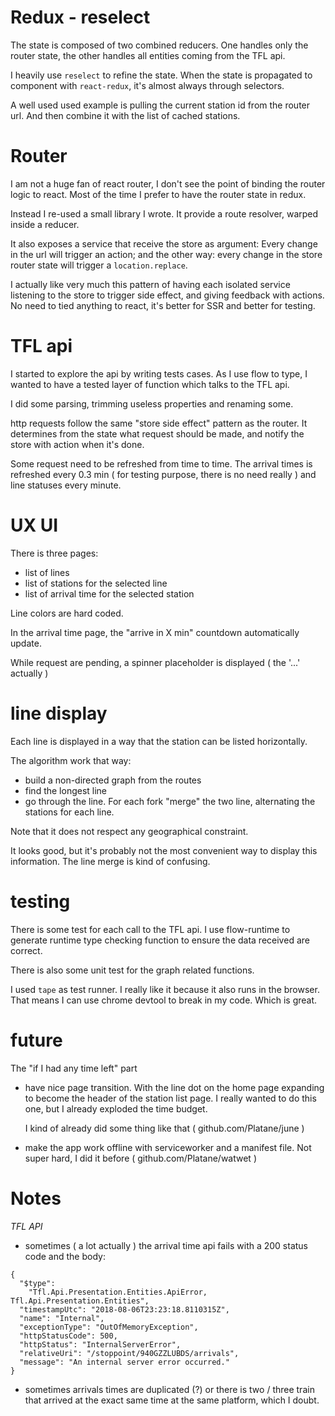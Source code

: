 # Redux - reselect
 
The state is composed of two combined reducers. One handles only the router state, the other handles all entities coming from the TFL api.
 
I heavily use `reselect` to refine the state. When the state is propagated to component with `react-redux`, it's almost always through selectors.
 
A well used used example is pulling the current station id from the router url. And then combine it with the list of cached stations.
 
# Router
 
I am not a huge fan of react router, I don't see the point of binding the router logic to react. Most of the time I prefer to have the router state in redux.
 
Instead I re-used a small library I wrote. It provide a route resolver, warped inside a reducer.
 
It also exposes a service that receive the store as argument: Every change in the url will trigger an action; and the other way: every change in the store router state will trigger a `location.replace`.
 
I actually like very much this pattern of having each isolated service listening to the store to trigger side effect, and giving feedback with actions. 
No need to tied anything to react, it's better for SSR and better for testing.
 
# TFL api
 
I started to explore the api by writing tests cases. As I use flow to type, I wanted to have a tested layer of function which talks to the TFL api.
 
I did some parsing, trimming useless properties and renaming some.
 
http requests follow the same "store side effect" pattern as the router. It determines from the state what request should be made, and notify the store with action when it's done.
 
Some request need to be refreshed from time to time. The arrival times is refreshed every 0.3 min ( for testing purpose, there is no need really ) and line statuses every minute.
 
# UX UI
 
There is three pages:
 
 - list of lines
 - list of stations for the selected line
 - list of arrival time for the selected station
 
Line colors are hard coded.
 
In the arrival time page, the "arrive in X min" countdown automatically update.
 
While request are pending, a spinner placeholder is displayed ( the '...' actually )
 
# line display
 
Each line is displayed in a way that the station can be listed horizontally.
 
The algorithm work that way: 
- build a non-directed graph from the routes
- find the longest line
- go through the line. For each fork "merge" the two line, alternating the stations for each line.
 
Note that it does not respect any geographical constraint.
 
It looks good, but it's probably not the most convenient way to display this information. The line merge is kind of confusing.
 
# testing
 
There is some test for each call to the TFL api. I use flow-runtime to generate runtime type checking function to ensure the data received are correct.
 
There is also some unit test for the graph related functions.
 
I used `tape` as test runner. I really like it because it also runs in the browser. That means I can use chrome devtool to break in my code. Which is great.
 
# future
 
The "if I had any time left" part
 
- have nice page transition. With the line dot on the home page expanding to become the header of the station list page. I really wanted to do this one, but I already exploded the time budget. 
 
  I kind of already did some thing like that ( github.com/Platane/june )
 
- make the app work offline with serviceworker and a manifest file. Not super hard, I did it before ( github.com/Platane/watwet )
 
 
####

# Notes

_TFL API_

* sometimes ( a lot actually ) the arrival time api fails with a 200 status code and the body:

```
{
  "$type":
    "Tfl.Api.Presentation.Entities.ApiError, Tfl.Api.Presentation.Entities",
  "timestampUtc": "2018-08-06T23:23:18.8110315Z",
  "name": "Internal",
  "exceptionType": "OutOfMemoryException",
  "httpStatusCode": 500,
  "httpStatus": "InternalServerError",
  "relativeUri": "/stoppoint/940GZZLUBDS/arrivals",
  "message": "An internal server error occurred."
}
```

* sometimes arrivals times are duplicated (?) or there is two / three train that arrived at the exact same time at the same platform, which I doubt.
